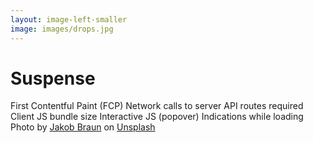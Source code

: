 ```yaml
---
layout: image-left-smaller
image: images/drops.jpg
---
```


<h1 class="h1-small">Suspense</h1>

<v-clicks>
<IconBullet class="mt-8" icon="icons/green/thumbs-up.svg">
    First Contentful Paint (FCP)
</IconBullet>
<IconBullet icon="icons/green/thumbs-up.svg">
    Network calls to server
</IconBullet>
<IconBullet icon="icons/orange/no-thumb.svg">
    API routes required
</IconBullet>
<IconBullet icon="icons/green/thumbs-up.svg">
    Client JS bundle size
</IconBullet>
<IconBullet icon="icons/red/thumbs-down.svg">
    Interactive JS (popover)
</IconBullet>
<IconBullet icon="icons/orange/no-thumb.svg">
    Indications while loading
</IconBullet>
</v-clicks>

<Caption>Photo by <a href="https://unsplash.com/@jakobustrop?utm_content=creditCopyText&utm_medium=referral&utm_source=unsplash">Jakob Braun</a> on <a href="https://unsplash.com/photos/water-drop-on-stainless-steel-sink-HfOOKAPsE28?utm_content=creditCopyText&utm_medium=referral&utm_source=unsplash">Unsplash</a></Caption>

<!-- <div class="featured">Pros</div>

- simpler code
    - replace useSWR calls with direct calls to fs
- fewer round-trips to server
    - rendered page + stream
    - POST + redirect response
[highlight] - fast FCP
   - loading indication (even component by component!)

<div class="featured">Cons</div>

- no interactive JS (popover)
- can only submit form "old school" by using form action
    - submit to API route and redirect -->

